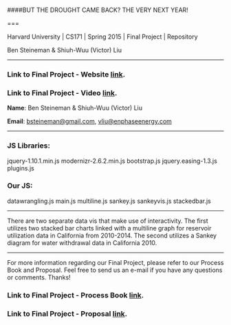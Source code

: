 ####BUT THE DROUGHT CAME BACK? THE VERY NEXT YEAR!

===

Harvard University | CS171 | Spring 2015 | Final Project | Repository

Ben Steineman & Shiuh-Wuu (Victor) Liu 

---

###  Link to Final Project - Website [link](http://vliuatenphasedotcom.github.io/).

###  Link to Final Project - Video [link](https://www.youtube.com/watch?v=t7lqYfZV-rI).

**Name**: Ben Steineman & Shiuh-Wuu (Victor) Liu 

**Email**: bsteineman@gmail.com, vliu@enphaseenergy.com

---

### JS Libraries:

jquery-1.10.1.min.js
modernizr-2.6.2.min.js
bootstrap.js
jquery.easing-1.3.js
plugins.js


### Our JS:

datawrangling.js
main.js
multiline.js
sankey.js
sankeyvis.js
stackedbar.js

---

There are two separate data vis that make use of interactivity. The first utilizes two stacked bar charts linked with a multiline graph for reservoir utilization data in California from 2010-2014. The second utilizes a Sankey diagram for water withdrawal data in California 2010.

---
For more information regarding our Final Project, please refer to our Process Book and Proposal. Feel free to send us an e-mail if you have any questions or comments. Thanks!

###  Link to Final Project - Process Book [link](http://vliuatenphasedotcom.github.io/Process_Book_Steineman_Liu.pdf).

###  Link to Final Project - Proposal  [link](http://vliuatenphasedotcom.github.io/proposal_Steineman_Liu.pdf).